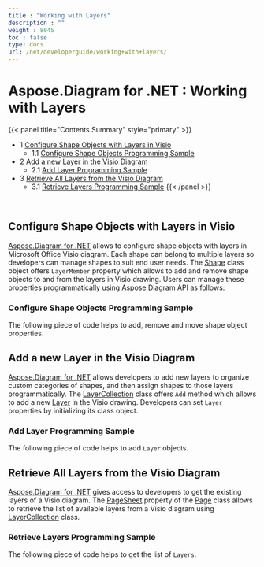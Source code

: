 ```yaml
---
title : "Working with Layers" 
description : "" 
weight : 8045 
toc : false
type: docs
url: /net/developerguide/working+with+layers/
---
```


# Aspose.Diagram for .NET : Working with Layers


{{< panel title="Contents Summary" style="primary" >}}
*   1 [Configure Shape Objects with Layers in Visio](#configure-shape-objects-with-layers-in-visio)
    *   1.1 [Configure Shape Objects Programming Sample](#configure-shape-objects-programming-sample)
*   2 [Add a new Layer in the Visio Diagram](#add-a-new-layer-in-the-visio-diagram)
    *   2.1 [Add Layer Programming Sample](#add-layer-programming-sample)
*   3 [Retrieve All Layers from the Visio Diagram](#retrieve-all-layers-from-the-visio-diagram)
    *   3.1 [Retrieve Layers Programming Sample](#retrieve-layers-programming-sample)
{{< /panel >}}
 

 

## Configure Shape Objects with Layers in Visio

[Aspose.Diagram for .NET](http://www.aspose.com/.net/diagram-component.aspx) allows to configure shape objects with layers in Microsoft Office Visio diagram. Each shape can belong to multiple layers so developers can manage shapes to suit end user needs. The [Shape](http://www.aspose.com/api/net/diagram/aspose.diagram/shape) class object offers `LayerMember` property which allows to add and remove shape objects to and from the layers in Visio drawing. Users can manage these properties programmatically using Aspose.Diagram API as follows:

### Configure Shape Objects Programming Sample

The following piece of code helps to add, remove and move shape object properties.

## Add a new Layer in the Visio Diagram

[Aspose.Diagram for .NET](http://www.aspose.com/.net/diagram-component.aspx) allows developers to add new layers to organize custom categories of shapes, and then assign shapes to those layers programmatically. The [LayerCollection](http://www.aspose.com/api/net/diagram/aspose.diagram/layercollection) class offers `Add` method which allows to add a new [Layer](http://www.aspose.com/api/net/diagram/aspose.diagram/layer) in the Visio drawing. Developers can set `Layer` properties by initializing its class object.

### Add Layer Programming Sample

The following piece of code helps to add `Layer` objects.

## Retrieve All Layers from the Visio Diagram

[Aspose.Diagram for .NET](http://www.aspose.com/.net/diagram-component.aspx) gives access to developers to get the existing layers of a Visio diagram. The [PageSheet](http://www.aspose.com/api/net/diagram/aspose.diagram/pagesheet) property of the [Page](http://www.aspose.com/api/net/diagram/aspose.diagram/page) class allows to retrieve the list of available layers from a Visio diagram using [LayerCollection](http://www.aspose.com/api/net/diagram/aspose.diagram/layercollection) class.

### Retrieve Layers Programming Sample

The following piece of code helps to get the list of `Layers`.


